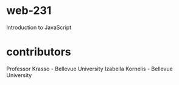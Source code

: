 # web-231
Introduction to JavaScript

# contributors 
Professor Krasso - Bellevue University
Izabella Kornelis - Bellevue University